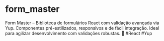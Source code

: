 # form_master
Form Master – Biblioteca de formulários React com validação avançada via Yup. Componentes pré-estilizados, responsivos e de fácil integração. Ideal para agilizar desenvolvimento com validações robustas. 🚀 #React #Yup
